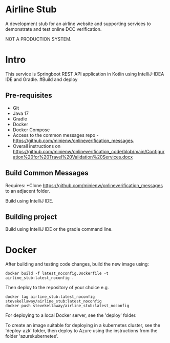 # Airline Stub

A development stub for an airline website and supporting services to demonstrate and test online DCC verification.

NOT A PRODUCTION SYSTEM.

# Intro
This service is Springboot REST API application in Kotlin using IntelliJ-IDEA IDE and Gradle.
#Build and deploy

## Pre-requisites

* Git
* Java 17
* Gradle
* Docker
* Docker Compose
* Access to the common messages repo - https://github.com/minienw/onlineverification_messages.
* Overall instructions on https://github.com/minienw/onlineverification_code/blob/main/Configuration%20for%20Travel%20Validation%20Services.docx

## Build Common Messages
Requires:
*Clone https://github.com/minienw/onlineverification_messages to an adjacent folder.

Build using IntelliJ IDE.

## Building project
Build using IntelliJ IDE or the gradle command line.

# Docker
After building and testing code changes, build the new image using:

    docker build -f latest_noconfig.Dockerfile -t airline_stub:latest_noconfig .

Then deploy to the repository of your choice e.g.

    docker tag airline_stub:latest_noconfig stevekellaway/airline_stub:latest_noconfig
    docker push stevekellaway/airline_stub:latest_noconfig

For deploying to a local Docker server, see the 'deploy' folder.

To create an image suitable for deploying in a kubernetes cluster, see the 'deploy-azk' folder, then deploy to Azure using the instructions from the folder 'azurekubernetes'.


